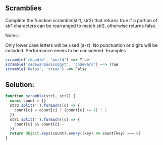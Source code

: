 ## Scramblies
Complete the function scramble(str1, str2) that returns true if a portion of str1 characters can be rearranged to match str2, otherwise returns false.

Notes:

Only lower case letters will be used (a-z). No punctuation or digits will be included.
Performance needs to be considered.
Examples
```js
scramble('rkqodlw', 'world') ==> True
scramble('cedewaraaossoqqyt', 'codewars') ==> True
scramble('katas', 'steak') ==> False
```

## Solution: 
```js
function scramble(str1, str2) {
  const count = {}
  str2.split('').forEach((c) => {
    count[c] = count[c] ? (count[c] += 1) : 1
  })
  str1.split('').forEach((c) => {
    count[c] && count[c]--
  })
  return Object.keys(count).every((key) => count[key] === 0)
}
```